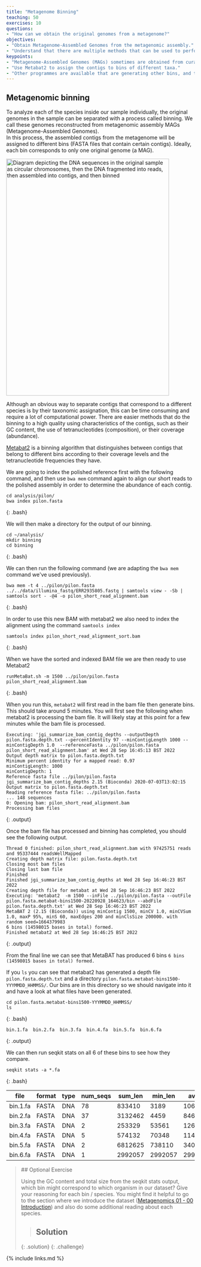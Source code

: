 ```yaml
---
title: "Metagenome Binning"
teaching: 50
exercises: 10
questions:
- "How can we obtain the original genomes from a metagenome?"
objectives:
- "Obtain Metagenome-Assembled Genomes from the metagenomic assembly."
- "Understand that there are multiple methods that can be used to perform binning"  
keypoints:
- "Metagenome-Assembled Genomes (MAGs) sometimes are obtained from curated contigs grouped into bins."
- "Use Metabat2 to assign the contigs to bins of different taxa."
- "Other programmes are available that are generating other bins, and these can be rationalised using tools such as DAStools"
---
```


## Metagenomic binning
To analyze each of the species inside our sample individually, the original genomes in the sample can be separated with a process called binning.
We call these genomes reconstructed from metagenomic assembly MAGs (Metagenome-Assembled Genomes).  
In this process, the assembled contigs from the metagenome will be assigned to different bins (FASTA files that contain certain contigs). Ideally, each bin corresponds to only one original genome (a MAG).

<a href="{{ page.root }}/fig/03-05-01.png">
  <img src="{{ page.root }}/fig/03-05-01.png" width="435" height="631" alt="Diagram depicting the DNA sequences  in the original sample as circular chromosomes, then the DNA fragmented into reads, then assembled into contigs, and then binned"/>
</a>

Although an obvious way to separate contigs that correspond to a different species is by their taxonomic assignation, this can be time consuming and require a lot of computational power.
There are easier methods that do the binning to a high quality using
characteristics of the contigs, such as their GC content, the use of tetranucleotides (composition), or their coverage (abundance).

[Metabat2](https://bitbucket.org/berkeleylab/metabat/src/master/) is a binning algorithm
that distinguishes between contigs that belong to different bins according to their
coverage levels and the tetranucleotide frequencies they have.

We are going to index the polished reference first with the following command, and then use `bwa mem` command again to align our short reads to the polished assembly in order to determine the abundance of each contig.

~~~
cd analysis/pilon/
bwa index pilon.fasta
~~~
{: .bash}

We will then make a directory for the output of our binning.
~~~
cd ~/analysis/
mkdir binning
cd binning
~~~
{: .bash}

We can then run the following command (we are adapting the `bwa mem` command we've used previously).

~~~
bwa mem -t 4 ../pilon/pilon.fasta ../../data/illumina_fastq/ERR2935805.fastq | samtools view - -Sb | samtools sort - -@4 -o pilon_short_read_alignment.bam
~~~
{: .bash}

In order to use this new BAM with metabat2 we also need to index the alignment using the command `samtools index`

~~~
samtools index pilon_short_read_alignment_sort.bam
~~~
{: .bash}

When we have the sorted and indexed BAM file we are then ready to use Metabat2

~~~
runMetaBat.sh -m 1500 ../pilon/pilon.fasta pilon_short_read_alignment.bam
~~~
{: .bash}

When you run this, `metabat2` will first read in the bam file then generate bins. This should take around 5 minutes.
You will first see the following when metabat2 is processing the bam file. It will likely stay at this point for a few minutes while the bam file is processed.
~~~
Executing: 'jgi_summarize_bam_contig_depths --outputDepth pilon.fasta.depth.txt --percentIdentity 97 --minContigLength 1000 --minContigDepth 1.0  --referenceFasta ../pilon/pilon.fasta pilon_short_read_alignment.bam' at Wed 28 Sep 16:45:13 BST 2022
Output depth matrix to pilon.fasta.depth.txt
Minimum percent identity for a mapped read: 0.97
minContigLength: 1000
minContigDepth: 1
Reference fasta file ../pilon/pilon.fasta
jgi_summarize_bam_contig_depths 2.15 (Bioconda) 2020-07-03T13:02:15
Output matrix to pilon.fasta.depth.txt
Reading reference fasta file: ../pilon/pilon.fasta
... 148 sequences
0: Opening bam: pilon_short_read_alignment.bam
Processing bam files
~~~
{: .output}

Once the bam file has processed and binning has completed, you should see the following output.
~~~
Thread 0 finished: pilon_short_read_alignment.bam with 97425751 reads and 95337444 readsWellMapped
Creating depth matrix file: pilon.fasta.depth.txt
Closing most bam files
Closing last bam file
Finished
Finished jgi_summarize_bam_contig_depths at Wed 28 Sep 16:46:23 BST 2022
Creating depth file for metabat at Wed 28 Sep 16:46:23 BST 2022
Executing: 'metabat2  -m 1500 --inFile ../pilon/pilon.fasta --outFile pilon.fasta.metabat-bins1500-20220928_164623/bin --abdFile pilon.fasta.depth.txt' at Wed 28 Sep 16:46:23 BST 2022
MetaBAT 2 (2.15 (Bioconda)) using minContig 1500, minCV 1.0, minCVSum 1.0, maxP 95%, minS 60, maxEdges 200 and minClsSize 200000. with random seed=1664379983
6 bins (14598015 bases in total) formed.
Finished metabat2 at Wed 28 Sep 16:46:25 BST 2022
~~~
{: .output}

From the final line we can see that MetaBAT has produced 6 bins `6 bins (14598015 bases in total) formed.`

If you `ls` you can see that metabat2 has generated a depth file `pilon.fasta.depth.txt` and a directory `pilon.fasta.metabat-bins1500-YYYMMDD_HHMMSS/`. Our bins are in this directory so we should navigate into it and have a look at what files have been generated.
~~~
cd pilon.fasta.metabat-bins1500-YYYMMDD_HHMMSS/
ls
~~~
{: .bash}

~~~
bin.1.fa  bin.2.fa  bin.3.fa  bin.4.fa  bin.5.fa  bin.6.fa
~~~
{: .output}


We can then run seqkit stats on all 6 of these bins to see how they compare.

~~~
seqkit stats -a *.fa
~~~
{: .bash}

| file     | format | type | num_seqs | sum_len | min_len | avg_len   | max_len | Q1        | Q2        | Q3        | sum_gap | N50     | Q20(%) | Q30(%) | GC(%) |
|----------|--------|------|----------|---------|---------|-----------|---------|-----------|-----------|-----------|---------|---------|--------|--------|-------|
| bin.1.fa | FASTA  | DNA  | 78       | 833410  | 3189    | 10684.7   | 28254   | 6756.0    | 8325.5    | 14036.0   | 0       | 13228   | 0.00   | 0.00   | 38.16 |
| bin.2.fa | FASTA  | DNA  | 37       | 3132462 | 4459    | 84661.1   | 334164  | 31784.0   | 59490.0   | 100708.0  | 0       | 152863  | 0.00   | 0.00   | 44.21 |
| bin.3.fa | FASTA  | DNA  | 2        | 253329  | 53561   | 126664.5  | 199768  | 53561.0   | 126664.5  | 199768.0  | 0       | 199768  | 0.00   | 0.00   | 40.99 |
| bin.4.fa | FASTA  | DNA  | 5        | 574132  | 70348   | 114826.4  | 176715  | 78563.0   | 98950.0   | 149556.0  | 0       | 149556  | 0.00   | 0.00   | 43.57 |
| bin.5.fa | FASTA  | DNA  | 2        | 6812625 | 738110  | 3406312.5 | 6074515 | 738110.0  | 3406312.5 | 6074515.0 | 0       | 6074515 | 0.00   | 0.00   | 66.18 |
| bin.6.fa | FASTA  | DNA  | 1        | 2992057 | 2992057 | 2992057.0 | 2992057 | 1496028.5 | 2992057.0 | 1496028.5 | 0       | 2992057 | 0.00   | 0.00   | 37.95 |


  
> ## Optional Exercise  
>
> Using the GC content and total size from the seqkit stats output, which bin might correspond to which organism in our dataset? Give your reasoning for each bin / species.
> You might find it helpful to go to the section where we introduce the dataset ([Metagenomics 01 - 00 Introduction](https://cloud-span.github.io/metagenomics01-qc-assembly/00-introduction-meta/index.html)) and also do some additional reading about each species.
>> ## Solution
> {: .solution}
{: .challenge}


{% include links.md %}
